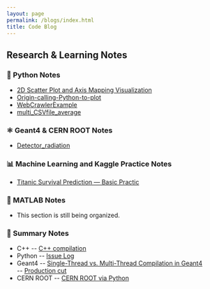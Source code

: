 ```yaml
---
layout: page
permalink: /blogs/index.html
title: Code Blog
---
```


## Research & Learning Notes

### 🐍 Python Notes

- [2D Scatter Plot and Axis Mapping Visualization](https://github.com/shhhhong/scatter-density)<br>
- [Origin-calling-Python-to-plot](https://github.com/shhhhong/Origin-calling-Python-to-plot)<br>
- [WebCrawlerExample](https://github.com/shhhhong/WebCrawlerExample)<br>
- [multi_CSVfile_average](https://github.com/shhhhong/multi_CSVfile_average)<br>


### ⚛️ Geant4 & CERN ROOT Notes

- [Detector_radiation](https://github.com/shhhhong/Detector_radiation)<br>

### 📊 Machine Learning and Kaggle Practice Notes

- [Titanic Survival Prediction — Basic Practic](https://github.com/shhhhong/kaggle-notes)<br>

### 📘 MATLAB Notes

- This section is still being organized.

### 🧾 Summary Notes

- C++
    -- [C++ compilation](file/c++/c++compileclang++.pages)<br>
- Python
    -- [Issue Log](file/python/Issue%20Log.pages)<br>
- Geant4
    -- [Single-Thread vs. Multi-Thread Compilation in Geant4](file/Geant4/Geant4_Thread_Comparison.pages)<br>
    -- [Production cut](file/Geant4/Production%20Cut.pages)<br>
- CERN ROOT
    -- [CERN ROOT via Python](file/cernroot/Cern-root%20—pyroot.pages)<br>